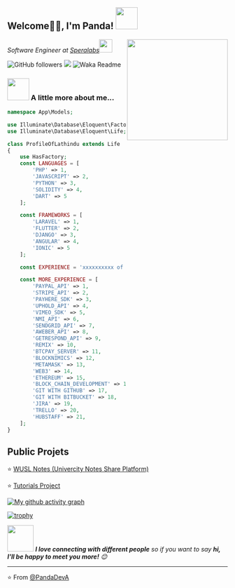 <h2> Welcome🙏🏻, I'm Panda! <img src="https://media.giphy.com/media/12oufCB0MyZ1Go/giphy.gif" width="50"></h2>
<img align='right' src="https://media.giphy.com/media/M9gbBd9nbDrOTu1Mqx/giphy.gif" width="230">
<p><em>Software Engineer at <a href="http://www.speralabs.com">Speralabs</a><img src="https://media.giphy.com/media/WUlplcMpOCEmTGBtBW/giphy.gif" width="30"> 
</em></p>

![GitHub followers](https://img.shields.io/github/followers/lathindu1?label=Follow&style=social)
![](https://visitor-badge.glitch.me/badge?page_id=lathindu1.lathindu1)
![Waka Readme](https://github.com/anmol098/anmol098/workflows/Waka%20Readme/badge.svg)

### <img src="https://media.giphy.com/media/VgCDAzcKvsR6OM0uWg/giphy.gif" width="50"> A little more about me...

```php
namespace App\Models;

use Illuminate\Database\Eloquent\Factories\HasFactory;
use Illuminate\Database\Eloquent\Life;

class ProfileOfLathindu extends Life
{
    use HasFactory;
    const LANGUAGES = [
        'PHP' => 1,
        'JAVASCRIPT' => 2,
        'PYTHON' => 3,
        'SOLIDITY' => 4,
        'DART' => 5
    ];

    const FRAMEWORKS = [
        'LARAVEL' => 1,
        'FLUTTER' => 2,
        'DJANGO' => 3,
        'ANGULAR' => 4,
        'IONIC' => 5
    ];

    const EXPERIENCE = 'xxxxxxxxxx of hours from 2017';

    const MORE_EXPERIENCE = [
        'PAYPAL_API' => 1,
        'STRIPE_API' => 2,
        'PAYHERE_SDK' => 3,
        'UPHOLD_API' => 4,
        'VIMEO_SDK' => 5,
        'NMI_API' => 6,
        'SENDGRID_API' => 7,
        'AWEBER_API' => 8,
        'GETRESPOND_API' => 9,
        'REMIX' => 10,
        'BTCPAY_SERVER' => 11,
        'BLOCKNIMICS' => 12,
        'METAMASK' => 13,
        'WEB3' => 14,
        'ETHEREUM' => 15,
        'BLOCK_CHAIN_DEVELOPMENT' => 16,
        'GIT WITH GITHUB' => 17,
        'GIT WITH BITBUCKET' => 18,
        'JIRA' => 19,
        'TRELLO' => 20,
        'HUBSTAFF' => 21,
    ];
}

```

## Public Projets

⭐️ [ WUSL Notes (Univercity Notes Share Platform) ](https://wuslnotes.com/)

⭐️ [ Tutorials Project ](https://github.com/lathindu1/tutorials)

[![My github activity graph](https://activity-graph.herokuapp.com/graph?username=Panda&theme=dracula)](https://github.com/lathindu1/github-readme-activity-graph)

[![trophy](https://github-profile-trophy.vercel.app/?username=Panda)](https://github.com/lathindu1/github-profile-trophy)

<img src="https://media.giphy.com/media/LnQjpWaON8nhr21vNW/giphy.gif" width="60"> <em><b>I love connecting with different people</b> so if you want to say <b>hi, I'll be happy to meet you more!</b> 😊</em>

---

⭐️ From [@PandaDevA](https://github.com/PandaDevA)
